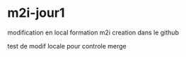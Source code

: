 # m2i-jour1
modification  en local
formation m2i
creation dans le github

test de modif locale pour controle merge
